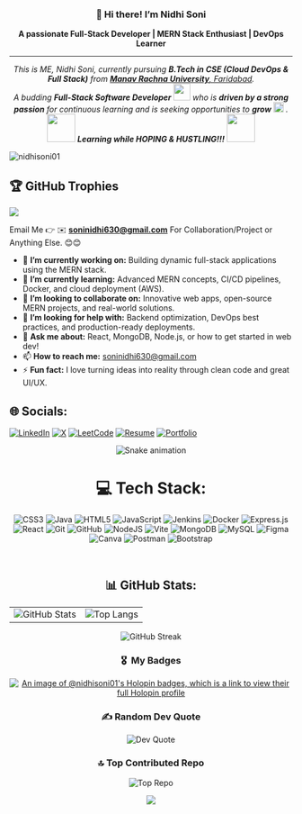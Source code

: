 <h3 align="center">👋 Hi there! I’m Nidhi Soni</h3>

<p align="center"><strong>A passionate Full-Stack Developer | MERN Stack Enthusiast | DevOps Learner</strong></p>

<hr />
<p align="center">
  <em>
    This is ME, Nidhi Soni, currently pursuing <b>B.Tech in CSE (Cloud DevOps & Full Stack)</b> from 
    <a href="https://manavrachna.edu.in/"><b>Manav Rachna University</b>, Faridabad</a>. <br>
    A budding <b>Full-Stack Software Developer</b> 
    <img src="https://github.com/TheDudeThatCode/TheDudeThatCode/blob/master/Assets/Developer.gif" width="30px"> 
    who is <b>driven by a strong passion</b> for continuous learning 
    and is seeking opportunities to <b>grow</b> 
    <img src="https://github.com/TheDudeThatCode/TheDudeThatCode/blob/master/Assets/Rocket.gif" width="18px"> 
    .
  </em> 
  <br>
  <img src="https://media.giphy.com/media/VgCDAzcKvsR6OM0uWg/giphy.gif" width="50" /> 
  <b><i>Learning while HOPING & HUSTLING!!!</i></b> 
  <img src="https://media.giphy.com/media/7j2hfyeVcDtf2/giphy.gif" width="50" />
</p>






<p align="left"> <img src="https://komarev.com/ghpvc/?username=nidhisoni01&label=Profile%20views&color=0e75b6&style=flat" alt="nidhisoni01" /> </p>


## 🏆 GitHub Trophies
![](https://github-profile-trophy.vercel.app/?username=nidhisoni01&theme=onedark&no-frame=false&no-bg=false&margin-w=4)


Email Me 👉 ✉️ **soninidhi630@gmail.com** For Collaboration/Project or Anything Else. 😊😊

- 🔭 **I’m currently working on:** Building dynamic full-stack applications using the MERN stack.
- 🌱 **I’m currently learning:** Advanced MERN concepts, CI/CD pipelines, Docker, and cloud deployment (AWS).
- 👯 **I’m looking to collaborate on:** Innovative web apps, open-source MERN projects, and real-world solutions.
- 🤔 **I’m looking for help with:** Backend optimization, DevOps best practices, and production-ready deployments.
- 💬 **Ask me about:** React, MongoDB, Node.js, or how to get started in web dev!
- 📫 **How to reach me:** soninidhi630@gmail.com
- ⚡ **Fun fact:** I love turning ideas into reality through clean code and great UI/UX.

## 🌐 Socials:
[![LinkedIn](https://img.shields.io/badge/LinkedIn-%230077B5.svg?logo=linkedin&logoColor=white)](https://linkedin.com/in/nidhi-soni)
[![X](https://img.shields.io/badge/X-black.svg?logo=X&logoColor=white)](https://x.com/NidhiSoni01234)
[![LeetCode](https://img.shields.io/badge/LeetCode-orange.svg?logo=leetcode&logoColor=white)](https://leetcode.com/u/soninidhi1/)
[![Resume](https://img.shields.io/badge/Resume-PDF-blue.svg?logo=adobeacrobatreader&logoColor=white)](https://drive.google.com/file/d/1EIVunfegUxkkoWH37dKJuZ0WQeOqK8zO/view?usp=sharing)
[![Portfolio](https://img.shields.io/badge/Portfolio-%2300C896.svg?logo=vercel&logoColor=white)](https://portfolio-nidhisoni.netlify.app/)


<!-- Snake Game Repo View -->

<div align="center">
  <img src="https://profile-readme-generator.com/assets/snake.svg" alt="Snake animation" />
</div>

<div align="center">

# 💻 Tech Stack:

![CSS3](https://img.shields.io/badge/css3-%231572B6.svg?style=for-the-badge&logo=css3&logoColor=white)
![Java](https://img.shields.io/badge/java-%23ED8B00.svg?style=for-the-badge&logo=openjdk&logoColor=white)
![HTML5](https://img.shields.io/badge/html5-%23E34F26.svg?style=for-the-badge&logo=html5&logoColor=white)
![JavaScript](https://img.shields.io/badge/javascript-%23323330.svg?style=for-the-badge&logo=javascript&logoColor=%23F7DF1E)
![Jenkins](https://img.shields.io/badge/jenkins-%232C5263.svg?style=for-the-badge&logo=jenkins&logoColor=white)
![Docker](https://img.shields.io/badge/docker-%230db7ed.svg?style=for-the-badge&logo=docker&logoColor=white)
![Express.js](https://img.shields.io/badge/express.js-%23404d59.svg?style=for-the-badge&logo=express&logoColor=%2361DAFB)
![React](https://img.shields.io/badge/react-%2320232a.svg?style=for-the-badge&logo=react&logoColor=%2361DAFB)
![Git](https://img.shields.io/badge/git-%23F05033.svg?style=for-the-badge&logo=git&logoColor=white)
![GitHub](https://img.shields.io/badge/github-%23121011.svg?style=for-the-badge&logo=github&logoColor=white)
![NodeJS](https://img.shields.io/badge/node.js-6DA55F?style=for-the-badge&logo=node.js&logoColor=white)
![Vite](https://img.shields.io/badge/vite-%23646CFF.svg?style=for-the-badge&logo=vite&logoColor=white)
![MongoDB](https://img.shields.io/badge/MongoDB-%234ea94b.svg?style=for-the-badge&logo=mongodb&logoColor=white)
![MySQL](https://img.shields.io/badge/mysql-4479A1.svg?style=for-the-badge&logo=mysql&logoColor=white)
![Figma](https://img.shields.io/badge/figma-%23F24E1E.svg?style=for-the-badge&logo=figma&logoColor=white)
![Canva](https://img.shields.io/badge/Canva-%2300C4CC.svg?style=for-the-badge&logo=Canva&logoColor=white)
![Postman](https://img.shields.io/badge/Postman-FF6C37?style=for-the-badge&logo=postman&logoColor=white)
![Bootstrap](https://img.shields.io/badge/bootstrap-%238511FA.svg?style=for-the-badge&logo=bootstrap&logoColor=white)

<br/>

<h2>📊 GitHub Stats:</h2>

<table>
  <tr>
    <td>
      <img src="https://github-readme-stats.vercel.app/api?username=nidhisoni01&theme=rose_pine&hide_border=false&include_all_commits=true&count_private=false" alt="GitHub Stats"/>
    </td>
    <td>
      <img src="https://github-readme-stats.vercel.app/api/top-langs/?username=nidhisoni01&theme=rose_pine&hide_border=false&include_all_commits=true&count_private=false&layout=compact" alt="Top Langs"/>
    </td>
  </tr>
</table>

<p align="center">
  <img src="https://nirzak-streak-stats.vercel.app/?user=nidhisoni01&theme=rose_pine&hide_border=false" alt="GitHub Streak"/>
</p>


### 🎖 &nbsp;My Badges 


[![An image of @nidhisoni01's Holopin badges, which is a link to view their full Holopin profile](https://holopin.me/nidhisoni01)](https://holopin.io/@nidhisoni01)



### ✍️ Random Dev Quote
<img src="https://quotes-github-readme.vercel.app/api?type=horizontal&theme=gruvbox" alt="Dev Quote"/>

<br/>

### 🔝 Top Contributed Repo
<img src="https://github-contributor-stats.vercel.app/api?username=nidhisoni01&limit=5&theme=date_night&combine_all_yearly_contributions=true" alt="Top Repo"/>

<br/>

[![](https://visitcount.itsvg.in/api?id=nidhisoni01&icon=2&color=5)](https://visitcount.itsvg.in)

</div>


<!-- Proudly created with GPRM ( https://gprm.itsvg.in ) -->
